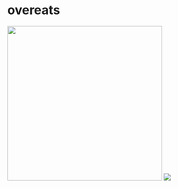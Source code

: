 # overeats

<img src="https://media.giphy.com/media/8emFneVvuCikEJ6WRm/giphy.gif" width=350 />
<img src="https://media.giphy.com/media/ja8VlqIgszjOfG78Xo/giphy.webp" />
